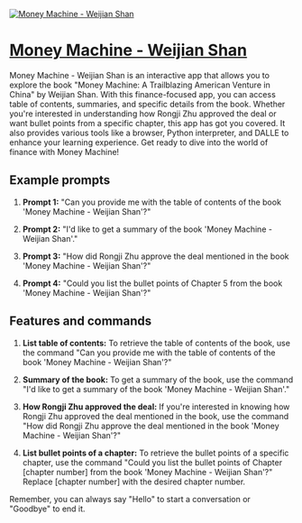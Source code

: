 [![Money Machine - Weijian Shan](https://files.oaiusercontent.com/file-tCAfCa4ZU9Wqn5OKO5YCK9l7?se=2123-10-17T06%3A24%3A08Z&sp=r&sv=2021-08-06&sr=b&rscc=max-age%3D31536000%2C%20immutable&rscd=attachment%3B%20filename%3D5b973c7e-40d6-4de9-9a22-4069a0eb22d2.png&sig=jeve4cIcTjVfUHewvEepkadVpsEIROMVR7JjoifI0qM%3D)](https://chat.openai.com/g/g-K7gFob3ps-money-machine-weijian-shan)

# [Money Machine - Weijian Shan](https://chat.openai.com/g/g-K7gFob3ps-money-machine-weijian-shan)

Money Machine - Weijian Shan is an interactive app that allows you to explore the book "Money Machine: A Trailblazing American Venture in China" by Weijian Shan. With this finance-focused app, you can access table of contents, summaries, and specific details from the book. Whether you're interested in understanding how Rongji Zhu approved the deal or want bullet points from a specific chapter, this app has got you covered. It also provides various tools like a browser, Python interpreter, and DALLE to enhance your learning experience. Get ready to dive into the world of finance with Money Machine!

## Example prompts

1. **Prompt 1:** "Can you provide me with the table of contents of the book 'Money Machine - Weijian Shan'?"

2. **Prompt 2:** "I'd like to get a summary of the book 'Money Machine - Weijian Shan'."

3. **Prompt 3:** "How did Rongji Zhu approve the deal mentioned in the book 'Money Machine - Weijian Shan'?"

4. **Prompt 4:** "Could you list the bullet points of Chapter 5 from the book 'Money Machine - Weijian Shan'?"

## Features and commands

1. **List table of contents:** To retrieve the table of contents of the book, use the command "Can you provide me with the table of contents of the book 'Money Machine - Weijian Shan'?"

2. **Summary of the book:** To get a summary of the book, use the command "I'd like to get a summary of the book 'Money Machine - Weijian Shan'."

3. **How Rongji Zhu approved the deal:** If you're interested in knowing how Rongji Zhu approved the deal mentioned in the book, use the command "How did Rongji Zhu approve the deal mentioned in the book 'Money Machine - Weijian Shan'?"

4. **List bullet points of a chapter:** To retrieve the bullet points of a specific chapter, use the command "Could you list the bullet points of Chapter [chapter number] from the book 'Money Machine - Weijian Shan'?" Replace [chapter number] with the desired chapter number.

Remember, you can always say "Hello" to start a conversation or "Goodbye" to end it.